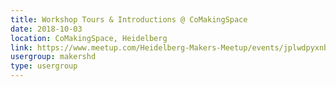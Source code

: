 ```yaml
---
title: Workshop Tours & Introductions @ CoMakingSpace
date: 2018-10-03
location: CoMakingSpace, Heidelberg
link: https://www.meetup.com/Heidelberg-Makers-Meetup/events/jplwdpyxnbfb/
usergroup: makershd
type: usergroup
---
```

